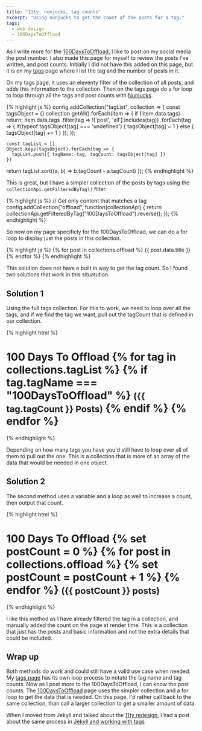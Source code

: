 ```yaml
---
title: "11ty, nunjucks, tag counts"
excerpt: "Using nunjucks to get the count of the posts for a tag."
tags:
  - web design
  - 100DaysToOffload
---
```


As I write more for the [100DaysToOffload](/100DaysToOffload/), I like to post on my social media the post number. I also made this page for myself to review the posts I've written, and post counts. Initially I did not have this added on this page, but it is on my [tags](/tags/) page where I list the tag and the number of posts in it. 

On my tags page, it uses an eleventy filter of the collection of all posts, and adds this information to the collection. Then on the tags page do a for loop to loop through all the tags and post counts with [Nunjucks](https://mozilla.github.io/nunjucks/). 

{% highlight js %}
config.addCollection("tagList", collection => {
    const tagsObject = {}
    collection.getAll().forEach(item => {
      if (!item.data.tags) return;
      item.data.tags
        .filter(tag => !['post', 'all'].includes(tag))
        .forEach(tag => {
          if(typeof tagsObject[tag] === 'undefined') {
            tagsObject[tag] = 1
          } else {
            tagsObject[tag] += 1
          }
        });
    });

    const tagList = []
    Object.keys(tagsObject).forEach(tag => {
      tagList.push({ tagName: tag, tagCount: tagsObject[tag] })
    })
  return tagList.sort((a, b) => b.tagCount - a.tagCount)
});
{% endhighlight %}

This is great, but I have a simpler collection of the posts by tags using the `collectionApi.getFilteredByTag()` filter.

{% highlight js %}
// Get only content that matches a tag
config.addCollection("offload", function(collectionApi) {
  return collectionApi.getFilteredByTag("100DaysToOffload").reverse();
});
{% endhighlight %}

So now on my page specificly for the 100DaysToOffload, we can do a for loop to display just the posts in this collection. 

{% highlight js %}
{% for post in collections.offload %}
  {{ post.data.title }}
{% endfor %}
{% endhighlight %}

This solution does not have a built in way to get the tag count. So I found two solutions that work in this situatution. 

## Solution 1

Using the full tags collection. For this to work, we need to loop over all the tags, and if we find the tag we want, pull out the tagCount that is defined in our collection.

{% highlight html %}
<h1>100 Days To Offload
  {% for tag in collections.tagList %}
    {% if tag.tagName === "100DaysToOffload" %}
      <small>({{ tag.tagCount }} Posts)</small>
    {% endif %}
  {% endfor %}
</h1>
{% endhighlight %}

Depending on how many tags you have you'd still have to loop over all of them to pull out the one. This is a collection that is more of an array of the data that would be needed in one object.

## Solution 2

The second method uses a variable and a loop as well to increase a count, then output that count. 

{% highlight html %}
<h1>100 Days To Offload
  {% set postCount = 0 %}
  {% for post in collections.offload %}
    {% set postCount = postCount + 1 %}
  {% endfor %}
  <small>({{ postCount }} posts)</small>
</h1>
{% endhighlight %}

I like this method as I have already filtered the tag in a collection, and manually added the count on the page at render time. This is a collection that just has the posts and basic information and not the extra details that could be included.

## Wrap up

Both methods do work and could still have a valid use case when needed. My [tags page](/tags/) has its own loop process to notate the tag name and tag counts. Now as I post more to the 100DaysToOffload, I can know the post counts. The [100DaysToOffload](/100DaysToOffload/) page uses the simpler collection and a for loop to get the data that is needed. On this page, I'd rather call back to the same collection, than call a larger collection to get a smaller amount of data. 

When I moved from Jekyll and talked about the [11ty redesign](/blog/11ty-redesign), I had a post about the same process in [Jekyll and working with tags](/blog/working-wtih-jekyll-tags)